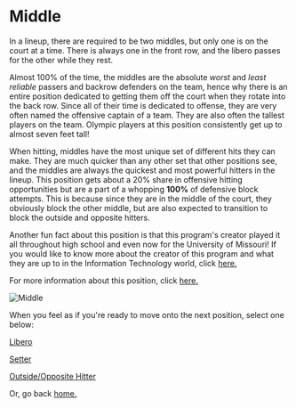 # Middle

In a lineup, there are required to be two middles, but only one is on the court at a time. There is always one in the front row, and the libero passes for the other while they rest.

Almost 100% of the time, the middles are the absolute *worst* and *least reliable* passers and backrow defenders on the team, hence why there is an entire position dedicated to getting them off the court when they rotate into the back row. Since all of their time is dedicated to offense, they are very often named the offensive captain of a team. They are also often the tallest players on the team. Olympic players at this position consistently get up to almost seven feet tall!

When hitting, middles have the most unique set of different hits they can make. They are much quicker than any other set that other positions see, and the middles are always the quickest and most powerful hitters in the lineup. This position gets about a 20% share in offensive hitting opportunities but are a part of a whopping **100%** of defensive block attempts. This is because since they are in the middle of the court, they obviously block the other middle, but are also expected to transition to block the outside and opposite hitters.

Another fun fact about this position is that this program's creator played it all throughout high school and even now for the University of Missouri! If you would like to know more about the creator of this program and what they are up to in the Information Technology world, click [here.](https://github.com/JakeSmith1109/Midterm-Project/blob/main/about_me.md)

For more information about this position, click [here.](https://www.liveabout.com/volleyball-positions-middle-blocker-3429245)

![Middle](https://wp.dailybruin.com/images/2018/04/web.sp_.mvb_.nbk_.IR_-640x447.jpg)

When you feel as if you're ready to move onto the next position, select one below:

[Libero](https://github.com/JakeSmith1109/Midterm-Project/blob/main/libero.md)

[Setter](https://github.com/JakeSmith1109/Midterm-Project/blob/main/setter.md)

[Outside/Opposite Hitter](https://github.com/JakeSmith1109/Midterm-Project/blob/main/outside_opposite.md)

Or, go back [home.](https://github.com/JakeSmith1109/Midterm-Project.git)